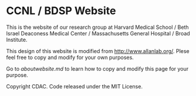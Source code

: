 # CCNL / BDSP Website

This is the website of our research group at Harvard Medical School / Beth Israel Deaconess Medical Center / Massachusetts General Hospital / Broad Institute.

This design of this website is modified from http://www.allanlab.org/. Plese feel free to copy and modify for your own purposes.

Go to *aboutwebsite.md*  to learn how to copy and modify this page for your purpose.

Copyright CDAC. Code released under the MIT License.
